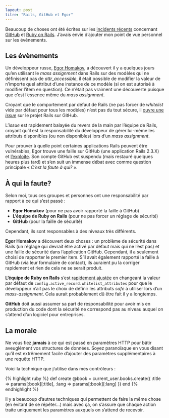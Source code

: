 ```yaml
---
layout: post
titre: "Rails, GitHub et Egor"
---
```


Beaucoup de choses ont été écrites sur les [incidents récents](https://github.com/blog/1068-public-key-security-vulnerability-and-mitigation) concernant [GitHub](https://github.com) et [Ruby on Rails](http://rubyonrails.org). J’avais envie d’ajouter mon point de vue personnel sur les évènements.

## Les évènements

Un développeur russe, [Egor Homakov](https://github.com/homakov), a découvert il y a quelques jours qu’en utilisant le *mass assignment* dans Rails sur des modèles qui ne définissent pas de *attr_accessible*, il était possible de modifier la valeur de n’importe quel attribut d’une instance de ce modèle (si on est autorisé à modifier l’item en question). Ce n’était pas vraiment une découverte puisque que c’est l’essence même du *mass assignment*.

Croyant que le comportement par défaut de Rails (ne pas forcer de *whitelist* vide par défaut pour tous les modèles) n’est pas du tout sécure, il [ouvre une *issue*](https://github.com/rails/rails/issues/5228) sur le projet Rails sur GitHub.

L’*issue* est rapidement balayée du revers de la main par l’équipe de Rails, croyant qu’il est la responsabilité du développeur de gérer lui-même les attributs disponibles (ou non disponibles) lors d’un *mass assignment*.

Pour prouver à quelle point certaines applications Rails peuvent être vulnérables, Egor trouve une faille sur GitHub (une application Rails 2.3.X) et [l’exploite](https://github.com/rails/rails/issues/5239). Son compte GitHub est suspendu (mais restauré quelques heures plus tard) et s’en suit un immense débat avec comme question principale « *C’est la faute à qui?* ».

## À qui la faute?

Selon moi, tous ces groupes et personnes ont une responsabilité par rapport à ce qui s’est passé :

* **Egor Homakov** (pour ne pas avoir rapporté la faille à GitHub)
* **L’équipe de Ruby on Rails** (pour ne pas forcer un réglage de sécurité)
* **GitHub** (pour la faille de sécurité)

Cependant, ils sont responsables à des niveaux très différents.

**Egor Homakov** a découvert deux choses : un problème de sécurité dans Rails (un réglage qui devrait être activé par défaut mais qui ne l’est pas) et une faille de sécurité dans l’application GitHub. Cependant, il a seulement choisi de rapporter le premier item. S’il avait également rapporté la faille à GitHub (via leur formulaire de contact), ils auraient pu la corriger rapidement et rien de cela ne se serait produit.

**L’équipe de Ruby on Rails** s’est [rapidement ajustée](https://github.com/rails/rails/commit/641a4f62405cc2765424320932902ed8076b5d38) en changeant la valeur par défaut de `config.active_record.whitelist_attributes` pour que le développeur n’ait pas le choix de définir les attributs *safe* à utiliser lors d’un *mass-assignment*. Cela aurait probablement dû être fait il y a longtemps.

**GitHub** doit aussi assumer sa part de responsabilité pour avoir mis en production du code dont la sécurité ne correspond pas au niveau auquel on s’attend d’un logiciel pour entreprises.

## La morale

Ne vous fiez **jamais** à ce qui est passé en paramètres HTTP pour bâtir aveuglément vos structures de données. Soyez paranoïaque en vous disant qu’il est extrêmement facile d’ajouter des paramètres supplémentaires à une requête HTTP.

Voici la technique que j’utilise dans mes contrôleurs :

{% highlight ruby %}
def create
    @book = current_user.books.create({
    :title => params[:book][:title],
    :lang => params[:book][:lang]
    })
end
{% endhighlight %}
    
Il y a beaucoup d’autres techniques qui permettent de faire la même chose (en évitant de se répéter…) mais avec ça, on s’assure que chaque action traite uniquement les paramètres auxquels on s’attend de recevoir.
